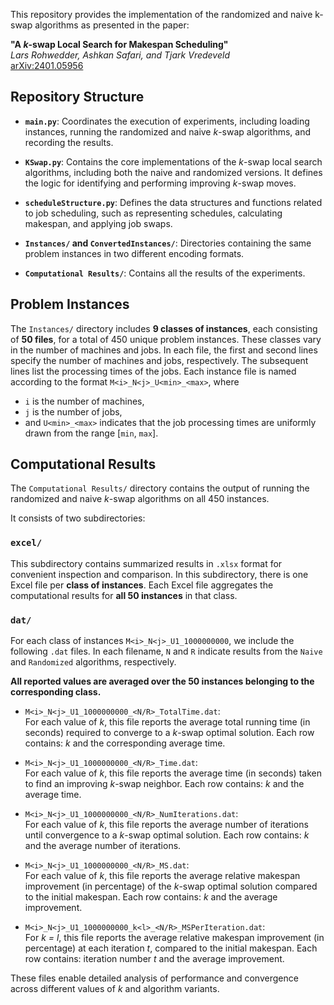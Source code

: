 This repository provides the implementation of the randomized and naive k-swap algorithms as presented in the paper:

**"A *k*-swap Local Search for Makespan Scheduling"**  
*Lars Rohwedder, Ashkan Safari, and Tjark Vredeveld*  
[arXiv:2401.05956](https://arxiv.org/abs/2401.05956)


## Repository Structure

- **`main.py`**: Coordinates the execution of experiments, including loading instances, running the randomized and naive *k*-swap algorithms, and recording the results.

- **`KSwap.py`**: Contains the core implementations of the *k*-swap local search algorithms, including both the naive and randomized versions. It defines the logic for identifying and performing improving *k*-swap moves.

- **`scheduleStructure.py`**: Defines the data structures and functions related to job scheduling, such as representing schedules, calculating makespan, and applying job swaps.

- **`Instances/` and `ConvertedInstances/`**: Directories containing the same problem instances in two different encoding formats.

- **`Computational Results/`**: Contains all the results of the experiments.

## Problem Instances

The `Instances/` directory includes **9 classes of instances**, each consisting of **50 files**, for a total of 450 unique problem instances. These classes vary in the number of machines and jobs.
In each file, the first and second lines specify the number of machines and jobs, respectively. The subsequent lines list the processing times of the jobs.
Each instance file is named according to the format `M<i>_N<j>_U<min>_<max>`, where
- `i` is the number of machines,
- `j` is the number of jobs,
- and `U<min>_<max>` indicates that the job processing times are uniformly drawn from the range [`min`, `max`].

## Computational Results

The `Computational Results/` directory contains the output of running the randomized and naive *k*-swap algorithms on all 450 instances.

It consists of two subdirectories:

### `excel/`

This subdirectory contains summarized results in `.xlsx` format for convenient inspection and comparison. In this subdirectory, there is one Excel file per **class of instances**. Each Excel file aggregates the computational results for **all 50 instances** in that class.

### `dat/`

For each class of instances `M<i>_N<j>_U1_1000000000`, we include the following `.dat` files. In each filename, `N` and `R` indicate results from the `Naive` and `Randomized` algorithms, respectively.

**All reported values are averaged over the 50 instances belonging to the corresponding class.**

- `M<i>_N<j>_U1_1000000000_<N/R>_TotalTime.dat`:  
  For each value of *k*, this file reports the average total running time (in seconds) required to converge to a *k*-swap optimal solution. Each row contains: *k* and the corresponding average time.

- `M<i>_N<j>_U1_1000000000_<N/R>_Time.dat`:  
  For each value of *k*, this file reports the average time (in seconds) taken to find an improving *k*-swap neighbor. Each row contains: *k* and the average time.

- `M<i>_N<j>_U1_1000000000_<N/R>_NumIterations.dat`:  
  For each value of *k*, this file reports the average number of iterations until convergence to a *k*-swap optimal solution. Each row contains: *k* and the average number of iterations.

- `M<i>_N<j>_U1_1000000000_<N/R>_MS.dat`:  
  For each value of *k*, this file reports the average relative makespan improvement (in percentage) of the *k*-swap optimal solution compared to the initial makespan. Each row contains: *k* and the average improvement.

- `M<i>_N<j>_U1_1000000000_k<l>_<N/R>_MSPerIteration.dat`:  
  For *k = l*, this file reports the average relative makespan improvement (in percentage) at each iteration *t*, compared to the initial makespan. Each row contains: iteration number *t* and the average improvement.

These files enable detailed analysis of performance and convergence across different values of *k* and algorithm variants.
